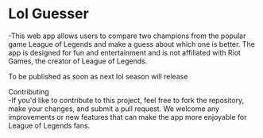 # Lol Guesser 
-This web app allows users to compare two champions from the popular game League of Legends and make a guess about which one is better. The app is designed for fun and entertainment and is not affiliated with Riot Games, the creator of League of Legends.

To be published as soon as next lol season will release

Contributing   
-If you'd like to contribute to this project, feel free to fork the repository, make your changes, and submit a pull request. We welcome any improvements or new features that can make the app more enjoyable for League of Legends fans.
